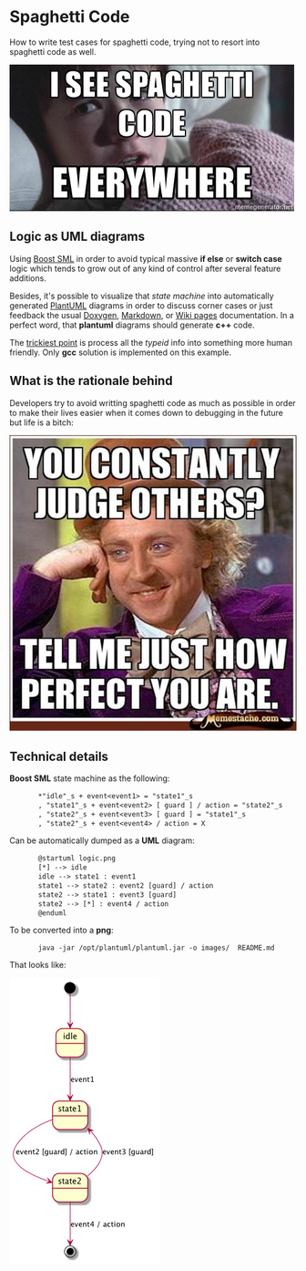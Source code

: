 # Spaghetti Code
How to write test cases for spaghetti code, trying not to resort into spaghetti code as well.

![GitHub Logo](/images/logo.jpg)

## Logic as UML diagrams

Using [Boost SML](http://boost-experimental.github.io/sml/index.html) in order to avoid typical massive **if else** or **switch case** logic which tends to grow out of any kind of control after several feature additions. 

Besides, it's possible to visualize that *state machine* into automatically generated [PlantUML](http://plantuml.com) diagrams in order to discuss corner cases or just feedback the usual [Doxygen](http://www.stack.nl/~dimitri/doxygen), [Markdown](https://guides.github.com/features/mastering-markdown), or [Wiki pages](https://www.mediawiki.org/wiki/MediaWiki) documentation. In a perfect word, that **plantuml** diagrams should generate **c++** code.

The [trickiest point](http://www.cplusplus.com/forum/beginner/100627) is process all the *typeid* info into something more human friendly. Only **gcc** solution is implemented on this example.

## What is the rationale behind

Developers try to avoid writting spaghetti code as much as possible in order to make their lives easier when it comes down to debugging in the future but life is a bitch:

![Perfection](/images/perfection.jpg)

## Technical details

**Boost SML** state machine as the following:

           *"idle"_s + event<event1> = "state1"_s
           , "state1"_s + event<event2> [ guard ] / action = "state2"_s
           , "state2"_s + event<event3> [ guard ] = "state1"_s
           , "state2"_s + event<event4> / action = X

Can be automatically dumped as a **UML** diagram:

           @startuml logic.png
           [*] --> idle
           idle --> state1 : event1
           state1 --> state2 : event2 [guard] / action
           state2 --> state1 : event3 [guard]
           state2 --> [*] : event4 / action
           @enduml 

To be converted into a **png**:

           java -jar /opt/plantuml/plantuml.jar -o images/  README.md

That looks like:

![Logic diagram](/images/logic.png)

